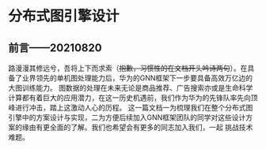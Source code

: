 # 分布式图引擎设计

## 前言——20210820

路漫漫其修远兮，吾将上下而求索（~~抱歉，习惯性的在文档开头吟诗两句~~）。在具备了业界领先的单机图处理能力后，华为的GNN框架下一步要具备高效万亿边的大图训练能力。
图数据的处理在未来无论是商品推荐、广告搜索亦或是生命科学计算都有着巨大的应用潜力，在这一历史机遇前，我们作为华为的先锋队率先向顶峰进行冲击，踏上这激动人心的历程。
这一篇文档一为梳理我们在整个分布式图引擎中的方案设计与实现，二为方便后续加入GNN框架团队的同学对这些设计方案的缘由有更全面的了解。我们也希望会有更多的同志加入我们，一起 挑战技术难题。